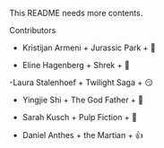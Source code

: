 This README needs more contents.

Contributors

- Kristijan Armeni + Jurassic Park + :eggplant:


- Eline Hagenberg + Shrek + :baby_chick:



-Laura Stalenhoef + Twilight Saga + :smirk:

- Yingjie Shi + The God Father + :tomato:

- Sarah Kusch + Pulp Fiction + :bug:
- Daniel Anthes + the Martian + :thumbsup:
